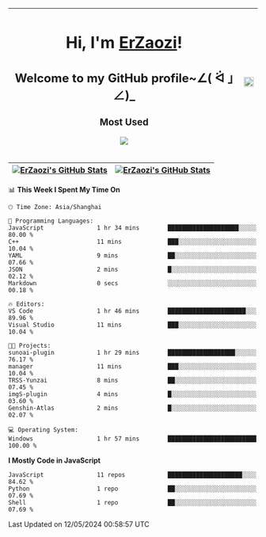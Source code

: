 |<h1>Hi, I'm <a href="https://github.com/erzaozi">ErZaozi</a>! </h1><h2>Welcome to my GitHub profile~∠( ᐛ 」∠)_</h2><p><h3>Most Used</h3><img src="https://skillicons.dev/icons?i=github,vscode,visualstudio,ubuntu,postman,pycharm,webstorm,git,docker"></p>|<img decoding="async" align=center src="https://cdn.jsdelivr.net/gh/erzaozi/erzaozi/image.gif" width="100%">|
| ----- | ----- |

| <a href="https://github.com/erzaozi"><img align="center" src="https://github-readme-stats.vercel.app/api/top-langs/?username=erzaozi&title_color=44cef6&text_color=4b5cc4&icon_color=2bbc8a&bg_color=white&langs_count=4&hide_border=true" alt="ErZaozi's GitHub Stats" /></a> | <a href="https://github.com/erzaozi"><img align="center" src="https://github-readme-stats.vercel.app/api?username=erzaozi&show_icons=true&line_height=27&count_private=true&title_color=44cef6&text_color=4b5cc4&icon_color=2bbc8a&bg_color=white&hide_border=true" alt="ErZaozi's GitHub Stats" /></a> |
| ----- | ----- |
<!--START_SECTION:waka-->
📊 **This Week I Spent My Time On** 

```text
🕑︎ Time Zone: Asia/Shanghai

💬 Programming Languages: 
JavaScript               1 hr 34 mins        ████████████████████░░░░░   80.00 % 
C++                      11 mins             ███░░░░░░░░░░░░░░░░░░░░░░   10.04 % 
YAML                     9 mins              ██░░░░░░░░░░░░░░░░░░░░░░░   07.66 % 
JSON                     2 mins              █░░░░░░░░░░░░░░░░░░░░░░░░   02.12 % 
Markdown                 0 secs              ░░░░░░░░░░░░░░░░░░░░░░░░░   00.18 % 

🔥 Editors: 
VS Code                  1 hr 46 mins        ██████████████████████░░░   89.96 % 
Visual Studio            11 mins             ███░░░░░░░░░░░░░░░░░░░░░░   10.04 % 

🐱‍💻 Projects: 
sunoai-plugin            1 hr 29 mins        ███████████████████░░░░░░   76.17 % 
manager                  11 mins             ███░░░░░░░░░░░░░░░░░░░░░░   10.04 % 
TRSS-Yunzai              8 mins              ██░░░░░░░░░░░░░░░░░░░░░░░   07.45 % 
imgS-plugin              4 mins              █░░░░░░░░░░░░░░░░░░░░░░░░   03.60 % 
Genshin-Atlas            2 mins              █░░░░░░░░░░░░░░░░░░░░░░░░   02.07 % 

💻 Operating System: 
Windows                  1 hr 57 mins        █████████████████████████   100.00 % 
```

**I Mostly Code in JavaScript** 

```text
JavaScript               11 repos            █████████████████████░░░░   84.62 % 
Python                   1 repo              ██░░░░░░░░░░░░░░░░░░░░░░░   07.69 % 
Shell                    1 repo              ██░░░░░░░░░░░░░░░░░░░░░░░   07.69 % 
```




 Last Updated on 12/05/2024 00:58:57 UTC
<!--END_SECTION:waka-->
